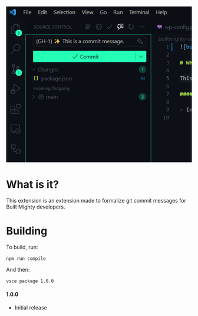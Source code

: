 ![builtmighty](./assets/demo.png)

# What is it?

This extension is an extension made to formalize git commit messages for Built Mighty developers.

# Building

To build, run:

```
npm run compile
```

And then:

```
vsce package 1.0.0
```

#### **1.0.0**

- Initial release
